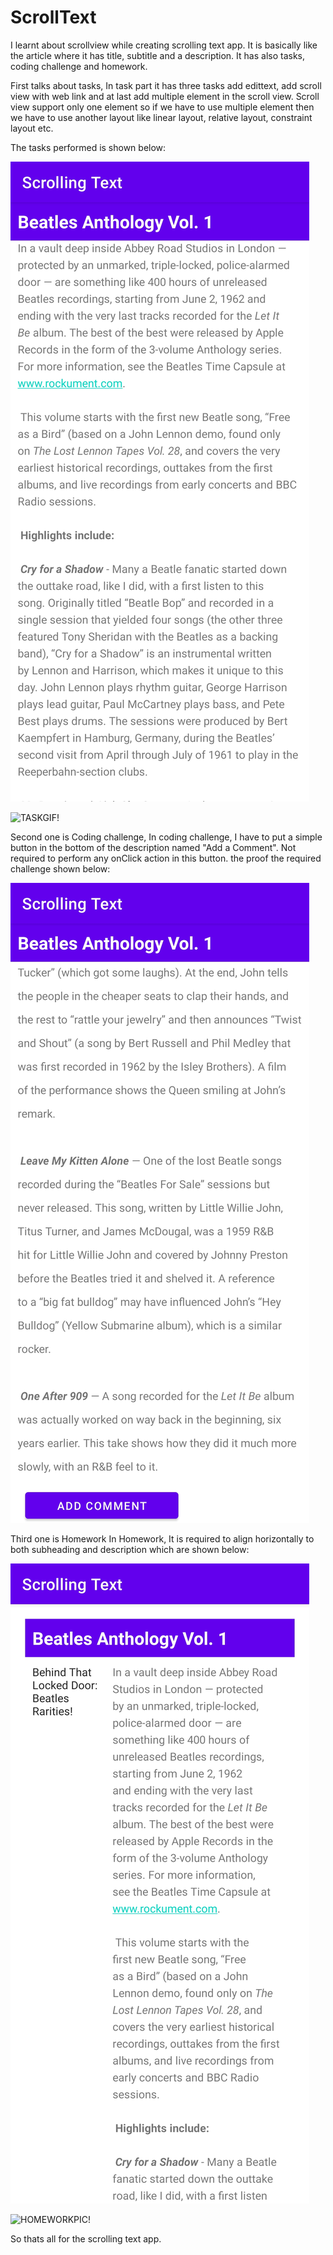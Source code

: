 # ScrollText
I learnt about scrollview while creating scrolling text app.
It is basically like the article where it has title, subtitle and a description.
It has also tasks, coding challenge and homework.

First talks about tasks,
In task part it has three tasks add edittext, add scroll view with web link and at last add multiple element in the scroll view.
Scroll view support only one element so if we have to use multiple element then we have to use another layout like linear layout, relative layout, constraint layout etc.

The tasks performed is shown below:

![TASK!](images/task.jpg)

![TASKGIF!](images/taskvideo.gif)

Second one is Coding challenge,
In coding challenge,
I have to put a simple button in the bottom of the description named "Add a Comment".
Not required to perform any onClick action in this button.
the proof the required challenge shown below:

![CHALLENGE!](images/scrolltext_coding_challenge.jpg)

Third one is Homework
In Homework,
It is required to align horizontally to both subheading and description which are shown below:

![HOMEWORK!](images/scrolltext_homework.jpg)

![HOMEWORKPIC!](images/homework.gif)

So thats all for the scrolling text app.
